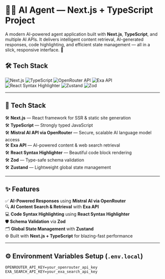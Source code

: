 # 🤖✨ AI Agent — Next.js + TypeScript Project

A modern AI-powered agent application built with **Next.js**, **TypeScript**, and multiple AI APIs. It delivers intelligent content retrieval, AI-generated responses, code highlighting, and efficient state management — all in a slick, responsive interface. 🚀


## 🛠️ Tech Stack

<p align="left">
  <img src="https://img.shields.io/badge/Next.js-000000?style=for-the-badge&logo=next.js&logoColor=white" alt="Next.js" />
  <img src="https://img.shields.io/badge/TypeScript-3178C6?style=for-the-badge&logo=typescript&logoColor=white" alt="TypeScript" />
  <img src="https://img.shields.io/badge/OpenRouter%20API-FF6600?style=for-the-badge&logo=openai&logoColor=white" alt="OpenRouter API" />
  <img src="https://img.shields.io/badge/Exa%20API-5E60CE?style=for-the-badge&logo=searchengineland&logoColor=white" alt="Exa API" />
  <img src="https://img.shields.io/badge/React%20Syntax%20Highlighter-282C34?style=for-the-badge&logo=react&logoColor=61DAFB" alt="React Syntax Highlighter" />
  <img src="https://img.shields.io/badge/Zustand-FFB703?style=for-the-badge&logo=react&logoColor=black" alt="Zustand" />
  <img src="https://img.shields.io/badge/Zod-00897B?style=for-the-badge&logo=typescript&logoColor=white" alt="Zod" />
</p>

---

## 🚀 Tech Stack  

🛠️ **Next.js** — React framework for SSR & static site generation  
🛠️ **TypeScript** — Strongly typed JavaScript  
🛠️ **Mistral AI API via OpenRouter** — Secure, scalable AI language model access  
🛠️ **Exa API** — AI-powered content & web search retrieval  
🛠️ **React Syntax Highlighter** — Beautiful code block rendering  
🛠️ **Zod** — Type-safe schema validation  
🛠️ **Zustand** — Lightweight global state management  

---

## ✨ Features  

✅ **AI-Powered Responses** using **Mistral AI via OpenRouter**  
🔍 **AI Content Search & Retrieval** with **Exa API**  
💻 **Code Syntax Highlighting** using **React Syntax Highlighter**  
🛡️ **Schema Validation** via **Zod**  
🗂️ **Global State Management** with **Zustand**  
⚙️ Built with **Next.js + TypeScript** for blazing-fast performance  

---

## ⚙️ Environment Variables Setup (`.env.local`)  

```env
OPENROUTER_API_KEY=your_openrouter_api_key
EXA_SEARCH_API_KEY=your_exa_search_api_key
